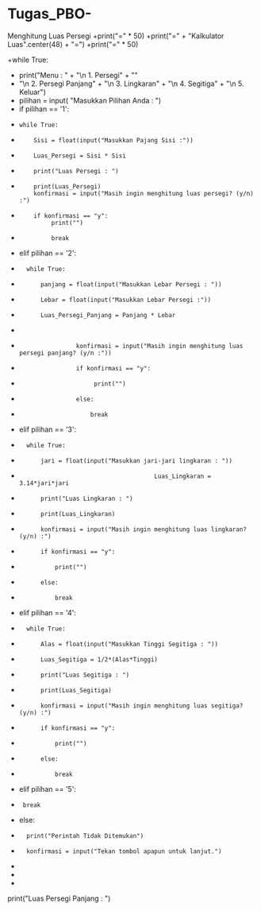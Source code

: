 # Tugas_PBO-
Menghitung Luas Persegi
+print("=" * 50)
+print("=" + "Kalkulator Luas".center(48) + "=")
+print("=" * 50)

+while True:
+  print("Menu : " + "\n 1. Persegi" + ""
+ "\n 2. Persegi Panjang" + "\n 3. Lingkaran" + "\n 4. Segitiga" + "\n 5. Keluar")
+ pilihan = input( "Masukkan Pilihan Anda : ")
+ if pilihan == '1':
+     while True:
+         Sisi = float(input("Masukkan Pajang Sisi :"))
+         Luas_Persegi = Sisi * Sisi
+         print("Luas Persegi : ")
+         print(Luas_Persegi)
          konfirmasi = input("Masih ingin menghitung luas persegi? (y/n) :")
+         if konfirmasi == "y":
               print("")
+              break
+   elif pilihan == '2':
+       while True:
+           panjang = float(input("Masukkan Lebar Persegi : "))
+           Lebar = float(input("Masukkan Lebar Persegi :"))
+           Luas_Persegi_Panjang = Panjang * Lebar
+
+                     konfirmasi = input("Masih ingin menghitung luas persegi panjang? (y/n :"))
+                     if konfirmasi == "y":
+                          print("")
+                     else:
+                         break
+   elif pilihan == '3':
+       while True:
+           jari = float(input("Masukkan jari-jari lingkaran : "))
+                                           Luas_Lingkaran = 3.14*jari*jari
+           print("Luas Lingkaran : ")
+           print(Luas_Lingkaran)
+           konfirmasi = input("Masih ingin menghitung luas lingkaran? (y/n) :")
+           if konfirmasi == "y":
+               print("")
+           else:
+               break
+   elif pilihan == '4':
+       while True:
+           Alas = float(input("Masukkan Tinggi Segitiga : "))
+           Luas_Segitiga = 1/2*(Alas*Tinggi)
+           print("Luas Segitiga : ")
+           print(Luas_Segitiga)
+           konfirmasi = input("Masih ingin menghitung luas segitiga? (y/n) :")
+           if konfirmasi == "y":
+               print("")
+           else:
+               break
+   elif pilihan == '5':
+      break
+   else:
+       print("Perintah Tidak Ditemukan")
+       konfirmasi = input("Tekan tombol apapun untuk lanjut.")
+
+
+

print("Luas Persegi Panjang : ") 
